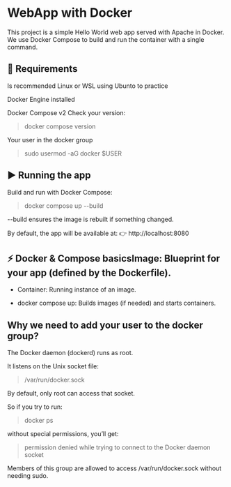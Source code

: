 # WebApp with Docker

This project is a simple Hello World web app served with Apache in Docker.
We use Docker Compose to build and run the container with a single command.

## 🚀 Requirements

Is recommended Linux or WSL using Ubunto to practice

Docker Engine installed

Docker Compose v2
Check your version:
> docker compose version

Your user in the docker group
> sudo usermod -aG docker $USER

## ▶️ Running the app
Build and run with Docker Compose:

> docker compose up --build

--build ensures the image is rebuilt if something changed.

By default, the app will be available at:
👉 http://localhost:8080

## ⚡ Docker & Compose basicsImage: Blueprint for your app (defined by the Dockerfile).

- Container: Running instance of an image.

- docker compose up: Builds images (if needed) and starts containers.

## Why we need to add your user to the docker group?
The Docker daemon (dockerd) runs as root.

It listens on the Unix socket file:
> /var/run/docker.sock

By default, only root can access that socket.

So if you try to run:
> docker ps

without special permissions, you’ll get:
> permission denied while trying to connect to the Docker daemon socket

Members of this group are allowed to access /var/run/docker.sock without needing sudo.